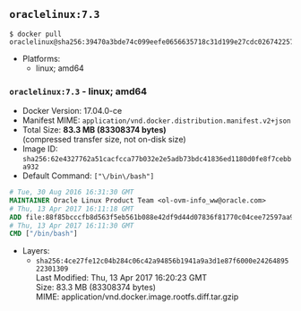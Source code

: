 ## `oraclelinux:7.3`

```console
$ docker pull oraclelinux@sha256:39470a3bde74c099eefe0656635718c31d199e27cdc026742257c0d445f7f7e9
```

-	Platforms:
	-	linux; amd64

### `oraclelinux:7.3` - linux; amd64

-	Docker Version: 17.04.0-ce
-	Manifest MIME: `application/vnd.docker.distribution.manifest.v2+json`
-	Total Size: **83.3 MB (83308374 bytes)**  
	(compressed transfer size, not on-disk size)
-	Image ID: `sha256:62e4327762a51cacfcca77b032e2e5adb73bdc41836ed1180d0fe8f7cebba932`
-	Default Command: `["\/bin\/bash"]`

```dockerfile
# Tue, 30 Aug 2016 16:31:30 GMT
MAINTAINER Oracle Linux Product Team <ol-ovm-info_ww@oracle.com>
# Thu, 13 Apr 2017 16:11:18 GMT
ADD file:88f85bcccfb8d563f5eb561b088e42df9d44d07836f81770c04cee72597aa949 in / 
# Thu, 13 Apr 2017 16:11:30 GMT
CMD ["/bin/bash"]
```

-	Layers:
	-	`sha256:4ce27fe12c04b284c06c42a94856b1941a9a3d1e87f6000e2426489522301309`  
		Last Modified: Thu, 13 Apr 2017 16:20:23 GMT  
		Size: 83.3 MB (83308374 bytes)  
		MIME: application/vnd.docker.image.rootfs.diff.tar.gzip
